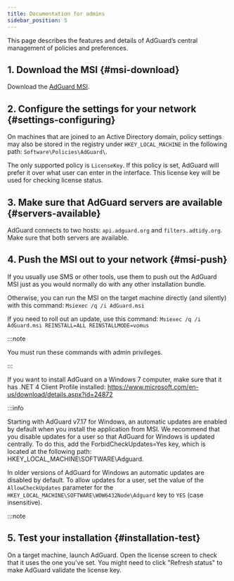 ```yaml
---
title: Documentation for admins
sidebar_position: 5
---
```


This page describes the features and details of AdGuard’s central management of policies and preferences.

## 1. Download the MSI {#msi-download}

Download the [AdGuard MSI](https://static.adtidy.org/windows/setup.msi).

## 2. Configure the settings for your network {#settings-configuring}

On machines that are joined to an Active Directory domain, policy settings may also be stored in the registry under `HKEY_LOCAL_MACHINE` in the following path: `Software\Policies\AdGuard\`.

The only supported policy is `LicenseKey`. If this policy is set, AdGuard will prefer it over what user can enter in the interface. This license key will be used for checking license status.

## 3. Make sure that AdGuard servers are available {#servers-available}

AdGuard connects to two hosts: `api.adguard.org` and `filters.adtidy.org`. Make sure that both servers are available.

## 4. Push the MSI out to your network {#msi-push}

If you usually use SMS or other tools, use them to push out the AdGuard MSI just as you would normally do with any other installation bundle.

Otherwise, you can run the MSI on the target machine directly (and silently) with this command:
`Msiexec /q /i AdGuard.msi`

If you need to roll out an update, use this command:
`Msiexec /q /i AdGuard.msi REINSTALL=ALL REINSTALLMODE=vomus`

:::note

You must run these commands with admin privileges.

:::

If you want to install AdGuard on a Windows 7 computer, make sure that it has .NET 4 Client Profile installed: https://www.microsoft.com/en-us/download/details.aspx?id=24872

:::info

Starting with AdGuard v7.17 for Windows, an automatic updates are enabled by default when you install the application from MSI. We recommend that you disable updates for a user so that AdGuard for Windows is updated centrally. To do this, add the ForbidCheckUpdates=Yes key, which is located at the following path: HKEY_LOCAL_MACHINE\SOFTWARE\Adguard.

In older versions of AdGuard for Windows an automatic updates are disabled by default. To allow updates for a user, set the value of the `AllowCheckUpdates` parameter for the `HKEY_LOCAL_MACHINE\SOFTWARE\WOW6432Node\Adguard` key to `YES` (case insensitive).

:::note

## 5. Test your installation {#installation-test}

On a target machine, launch AdGuard. Open the license screen to check that it uses the one you've set. You might need to click "Refresh status" to make AdGuard validate the license key.

